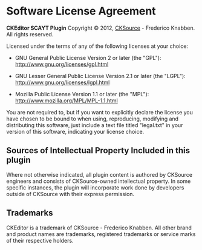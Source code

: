 # Software License Agreement

**CKEditor SCAYT Plugin**
Copyright &copy; 2012, [CKSource](http://cksource.com) - Frederico Knabben. All rights reserved.

Licensed under the terms of any of the following licenses at your choice:

-   GNU General Public License Version 2 or later (the "GPL"):
  <http://www.gnu.org/licenses/gpl.html>

-   GNU Lesser General Public License Version 2.1 or later (the "LGPL"):
  <http://www.gnu.org/licenses/lgpl.html>

-   Mozilla Public License Version 1.1 or later (the "MPL"):
  <http://www.mozilla.org/MPL/MPL-1.1.html>

You are not required to, but if you want to explicitly declare the license you have chosen to be bound to when using, reproducing, modifying and distributing this software, just include a text file titled "legal.txt" in your version of this software, indicating your license choice.

## Sources of Intellectual Property Included in this plugin

Where not otherwise indicated, all plugin content is authored by CKSource engineers and consists of CKSource-owned intellectual property. In some specific instances, the plugin will incorporate work done by developers outside of CKSource with their express permission.

## Trademarks

CKEditor is a trademark of CKSource - Frederico Knabben. All other brand and product names are trademarks, registered trademarks or service marks of their respective holders.
